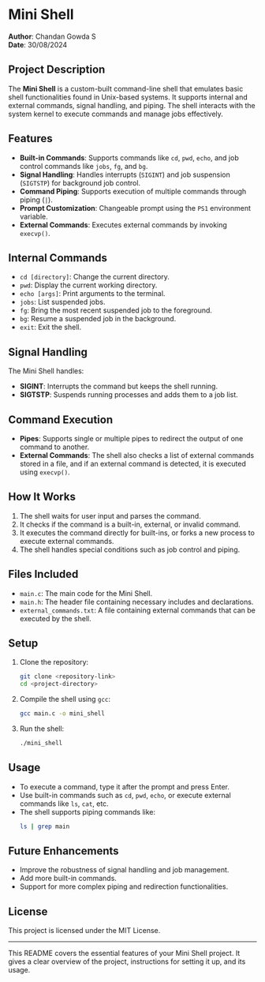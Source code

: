 # Mini Shell

**Author**: Chandan Gowda S  
**Date**: 30/08/2024  

## Project Description
The **Mini Shell** is a custom-built command-line shell that emulates basic shell functionalities found in Unix-based systems. It supports internal and external commands, signal handling, and piping. The shell interacts with the system kernel to execute commands and manage jobs effectively.

## Features
- **Built-in Commands**: Supports commands like `cd`, `pwd`, `echo`, and job control commands like `jobs`, `fg`, and `bg`.
- **Signal Handling**: Handles interrupts (`SIGINT`) and job suspension (`SIGTSTP`) for background job control.
- **Command Piping**: Supports execution of multiple commands through piping (`|`).
- **Prompt Customization**: Changeable prompt using the `PS1` environment variable.
- **External Commands**: Executes external commands by invoking `execvp()`.

## Internal Commands
- `cd [directory]`: Change the current directory.
- `pwd`: Display the current working directory.
- `echo [args]`: Print arguments to the terminal.
- `jobs`: List suspended jobs.
- `fg`: Bring the most recent suspended job to the foreground.
- `bg`: Resume a suspended job in the background.
- `exit`: Exit the shell.

## Signal Handling
The Mini Shell handles:
- **SIGINT**: Interrupts the command but keeps the shell running.
- **SIGTSTP**: Suspends running processes and adds them to a job list.

## Command Execution
- **Pipes**: Supports single or multiple pipes to redirect the output of one command to another.
- **External Commands**: The shell also checks a list of external commands stored in a file, and if an external command is detected, it is executed using `execvp()`.

## How It Works
1. The shell waits for user input and parses the command.
2. It checks if the command is a built-in, external, or invalid command.
3. It executes the command directly for built-ins, or forks a new process to execute external commands.
4. The shell handles special conditions such as job control and piping.

## Files Included
- `main.c`: The main code for the Mini Shell.
- `main.h`: The header file containing necessary includes and declarations.
- `external_commands.txt`: A file containing external commands that can be executed by the shell.

## Setup
1. Clone the repository:
   ```bash
   git clone <repository-link>
   cd <project-directory>
   ```
2. Compile the shell using `gcc`:
   ```bash
   gcc main.c -o mini_shell
   ```
3. Run the shell:
   ```bash
   ./mini_shell
   ```

## Usage
- To execute a command, type it after the prompt and press Enter.
- Use built-in commands such as `cd`, `pwd`, `echo`, or execute external commands like `ls`, `cat`, etc.
- The shell supports piping commands like:
  ```bash
  ls | grep main
  ```

## Future Enhancements
- Improve the robustness of signal handling and job management.
- Add more built-in commands.
- Support for more complex piping and redirection functionalities.

## License
This project is licensed under the MIT License.

---

This README covers the essential features of your Mini Shell project. It gives a clear overview of the project, instructions for setting it up, and its usage.
